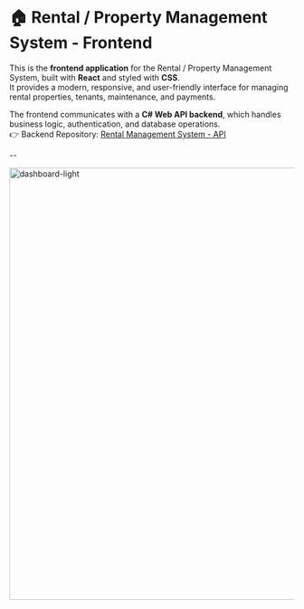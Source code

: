 # 🏠 Rental / Property Management System - Frontend

This is the **frontend application** for the Rental / Property Management System, built with **React** and styled with **CSS**.  
It provides a modern, responsive, and user-friendly interface for managing rental properties, tenants, maintenance, and payments.  

The frontend communicates with a **C# Web API backend**, which handles business logic, authentication, and database operations.  
👉 Backend Repository: [Rental Management System - API](https://github.com/MajorDev12/RentalManager_API)  

--

<img width="1360" height="764" alt="dashboard-light" src="https://github.com/user-attachments/assets/74f2dbed-e379-4680-a571-b972bb854ae7" />
